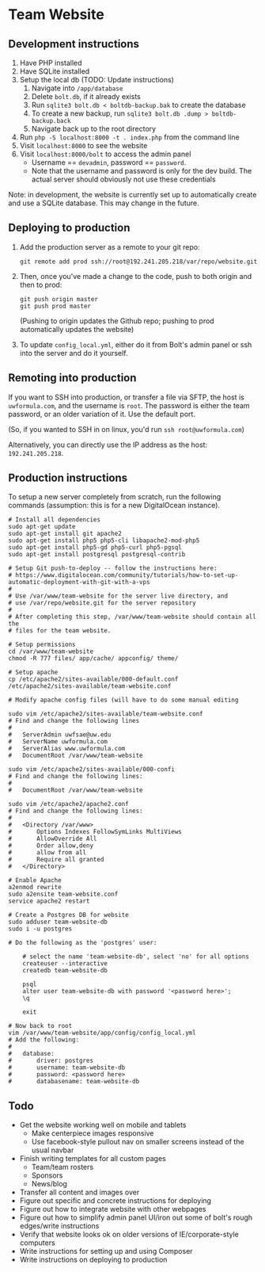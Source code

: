 # Team Website

## Development instructions

1.  Have PHP installed
2.  Have SQLite installed
3.  Setup the local db (TODO: Update instructions)
    1.  Navigate into `/app/database`
    2.  Delete `bolt.db`, if it already exists
    3.  Run `sqlite3 bolt.db < boltdb-backup.bak` to create the database
    4.  To create a new backup, run `sqlite3 bolt.db .dump > boltdb-backup.back`
    5.  Navigate back up to the root directory
2.  Run `php -S localhost:8000 -t . index.php` from the command line
3.  Visit `localhost:8000` to see the website
4.  Visit `localhost:8000/bolt` to access the admin panel
    -   Username == `devadmin`, password == `password`.
    -   Note that the username and password is only for the dev build. The actual server
        should obviously not use these credentials

Note: in development, the website is currently set up to automatically create and use a 
SQLite database. This may change in the future.

## Deploying to production

1.  Add the production server as a remote to your git repo:

        git remote add prod ssh://root@192.241.205.218/var/repo/website.git

2.  Then, once you've made a change to the code, push to both origin and then to prod:

        git push origin master
        git push prod master

    (Pushing to origin updates the Github repo; pushing to prod automatically updates 
    the website)

3.  To update `config_local.yml`, either do it from Bolt's admin panel or ssh into 
    the server and do it yourself.


## Remoting into production

If you want to SSH into production, or transfer a file via SFTP, the host is `uwformula.com`, and the 
username is `root`. The password is either the team password, or an older variation of it. Use the 
default port.

(So, if you wanted to SSH in on linux, you'd run `ssh root@uwformula.com`)

Alternatively, you can directly use the IP address as the host: `192.241.205.218`.


## Production instructions

To setup a new server completely from scratch, run the following commands (assumption:
this is for a new DigitalOcean instance).

    # Install all dependencies
    sudo apt-get update
    sudo apt-get install git apache2
    sudo apt-get install php5 php5-cli libapache2-mod-php5
    sudo apt-get install php5-gd php5-curl php5-pgsql
    sudo apt-get install postgresql postgresql-contrib

    # Setup Git push-to-deploy -- follow the instructions here:
    # https://www.digitalocean.com/community/tutorials/how-to-set-up-automatic-deployment-with-git-with-a-vps
    # 
    # Use /var/www/team-website for the server live directory, and 
    # use /var/repo/website.git for the server repository
    #
    # After completing this step, /var/www/team-website should contain all the
    # files for the team website.

    # Setup permissions
    cd /var/www/team-website
    chmod -R 777 files/ app/cache/ appconfig/ theme/

    # Setup apache
    cp /etc/apache2/sites-available/000-default.conf
    /etc/apache2/sites-available/team-website.conf

    # Modify apache config files (will have to do some manual editing

    sudo vim /etc/apache2/sites-available/team-website.conf
    # Find and change the following lines
    # 
    #   ServerAdmin uwfsae@uw.edu
    #   ServerName uwformula.com
    #   ServerAlias www.uwformula.com
    #   DocumentRoot /var/www/team-website

    sudo vim /etc/apache2/sites-available/000-confi
    # Find and change the following lines:
    #
    #   DocumentRoot /var/www/team-website

    sudo vim /etc/apache2/apache2.conf
    # Find and change the following lines:
    #
    #   <Directory /var/www>
    #       Options Indexes FollowSymLinks MultiViews
    #       AllowOverride All
    #       Order allow,deny
    #       allow from all
    #       Require all granted
    #   </Directory>

    # Enable Apache
    a2enmod rewrite
    sudo a2ensite team-website.conf
    service apache2 restart

    # Create a Postgres DB for website
    sudo adduser team-website-db
    sudo i -u postgres

    # Do the following as the 'postgres' user:
 
        # select the name 'team-website-db', select 'no' for all options
        createuser --interactive
        createdb team-website-db
    
        psql
        alter user team-website-db with password '<password here>';
        \q

        exit

    # Now back to root
    vim /var/www/team-website/app/config/config_local.yml
    # Add the following:
    # 
    #   database:
    #       driver: postgres
    #       username: team-website-db
    #       password: <password here>
    #       databasename: team-website-db





## Todo

-   Get the website working well on mobile and tablets
    -   Make centerpiece images responsive
    -   Use facebook-style pullout nav on smaller screens instead of the
        usual navbar  
-   Finish writing templates for all custom pages
    -   Team/team rosters
    -   Sponsors
    -   News/blog
-   Transfer all content and images over
-   Figure out specific and concrete instructions for deploying
-   Figure out how to integrate website with other webpages
-   Figure out how to simplify admin panel UI/iron out some of bolt's 
    rough edges/write instructions
-   Verify that website looks ok on older versions of IE/corporate-style
    computers
-   Write instructions for setting up and using Composer
-   Write instructions on deploying to production
